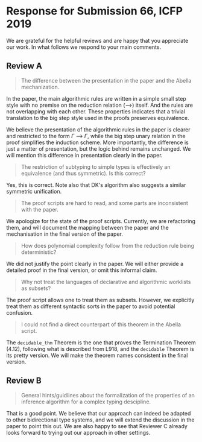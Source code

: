 
Response for Submission 66, ICFP 2019
======

We are grateful for the helpful reviews and are happy
that you appreciate our work. In what follows we
respond to your main comments.

Review A
------

> The difference between the presentation in the paper and the Abella mechanization.

In the paper, the main algorithmic rules are written in a simple small
step style with no premise on the reduction relation (-->) itself.
And the rules are not overlapping with each other.  These properties
indicates that a trivial translation to the big step style used in the
proofs preserves equivalence.

We believe the presentation of the algorithmic rules in the paper is
clearer and restricted to the form $\Gamma$ --> $\Gamma$, while
the big step unary relation in the proof simplifies the induction
scheme.  More importantly, the difference is just a matter of
presentation, but the logic behind remains unchanged.
We will mention this difference in presentation clearly in the paper.

> The restriction of subtyping to simple  types is effectively an
> equivalence (and thus symmetric).  Is this correct?

Yes, this is correct. Note also that DK's algorithm also suggests a
similar symmetric unification.

> The proof scripts are hard to read, and some parts are inconsistent with the paper.

We apologize for the state of the proof scripts. Currently, we are refactoring them,
and will document the mapping between the paper and the mechanisation
in the final version of the paper.

> How does polynomial complexity follow from the reduction rule being deterministic?

We did not justify the point clearly in the paper.
We will either provide a detailed proof in the final version, or omit
this informal claim.

> Why not treat the languages of declarative and algorithmic worklists as subsets?

The proof script allows one to treat them as subsets.
However, we explicitly treat them as different syntactic sorts in the paper
to avoid potential confusion.

> I could not find a direct counterpart of this theorem in the Abella script.

The `decidable_thm` Theorem is the one that proves the Termination Theorem (4.12),
following what is described from L918, and the `decidable` Theorem is its pretty version.
We will make the theorem names consistent in the final version.

Review B
------

> General hints/guidlines about the formalization of the properties of
> an inference algorithm for a complex typing descipline.

That is a good point. We believe that our approach can indeed be
adapted to other bidirectional type systems, and we will extend the
discussion in the paper to point this out.  We are also happy to see
that Reviewer C already looks forward to trying out our approach in
other settings.
